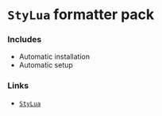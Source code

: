 # `StyLua` formatter pack

### Includes

- Automatic installation
- Automatic setup

### Links

- [`StyLua`](https://github.com/JohnnyMorganz/StyLua)

